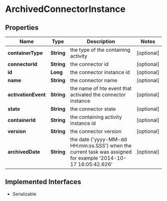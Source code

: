 

# ArchivedConnectorInstance

## Properties

Name | Type | Description | Notes
------------ | ------------- | ------------- | -------------
**containerType** | **String** | the type of the containing activity |  [optional]
**connectorId** | **String** | the connector id |  [optional]
**id** | **Long** | the connector instance id  |  [optional]
**name** | **String** | the connector name |  [optional]
**activationEvent** | **String** | the name of hte event that activated the connector instance |  [optional]
**state** | **String** | the connector state |  [optional]
**containerId** | **String** | the containing activity instance id |  [optional]
**version** | **String** | the connector version |  [optional]
**archivedDate** | **String** | the date (&#39;yyyy-MM-dd HH:mm:ss.SSS&#39;) when the current task was assigned for example &#39;2014-10-17 16:05:42.626&#39; |  [optional]


## Implemented Interfaces

* Serializable


